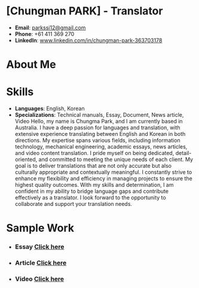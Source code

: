  
 # [Chungman PARK] - Translator

- **Email**: parkssi12@gmail.com
- **Phone**: +61 411 369 270
- **LinkedIn**: www.linkedin.com/in/chungman-park-363703178

# About Me

# Skills
- **Languages**: English, Korean
- **Specializations**: Technical manuals, Essay, Document, News article, Video
Hello, my name is Chungma Park, and I am currently based in Australia. 
I have a deep passion for languages and translation, with extensive experience translating between English and Korean in both directions. 
My expertise spans various fields, including information technology, mechanical engineering, academic essays, news articles, 
and video content translation. 
I pride myself on being dedicated, detail-oriented, and committed to meeting the unique needs of each client. 
My goal is to deliver translations that are not only accurate but also culturally appropriate and contextually meaningful. 
I constantly strive to enhance my flexibility and efficiency in managing projects to ensure the highest quality outcomes.
With my skills and determination, I am confident in my ability to bridge language gaps and contribute effectively as a translator. 
I look forward to the opportunity to collaborate and support your translation needs.
# Sample Work

* ### Essay [Click here](samples/Essay/README.md)

* ### Article [Click here](samples/Article/README.md)

* ### Video [Click here](samples/Video/README.md)




